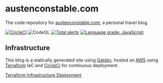 # austenconstable.com

The code repository for [austenconstable.com](https://austenconstable.com), a personal travel blog. 

[![CircleCI](https://circleci.com/gh/awconstable/austenconstable.com.svg?style=shield)](https://circleci.com/gh/awconstable/austenconstable.com)
![CodeQL](https://github.com/awconstable/austenconstable.com/workflows/CodeQL/badge.svg)
[![Total alerts](https://img.shields.io/lgtm/alerts/g/awconstable/austenconstable.com.svg?logo=lgtm&logoWidth=18)](https://lgtm.com/projects/g/awconstable/austenconstable.com/alerts/)
[![Language grade: JavaScript](https://img.shields.io/lgtm/grade/javascript/g/awconstable/austenconstable.com.svg?logo=lgtm&logoWidth=18)](https://lgtm.com/projects/g/awconstable/austenconstable.com/context:javascript)


## Infrastructure

This blog is a statically generated site using [Gatsby](https://www.gatsbyjs.com/), hosted on [AWS](https://aws.amazon.com/) using [Terraform](https://www.terraform.io/) IaC and [CircleCi](https://circleci.com/) for continuous deployment.

[Terraform Infrastructure Deployment](infra/README.md)
